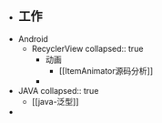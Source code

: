 - 工作
	-
- Android
	- RecyclerView
	  collapsed:: true
		- 动画
			- [[ItemAnimator源码分析]]
		-
- JAVA
  collapsed:: true
	- [[java-泛型]]
-